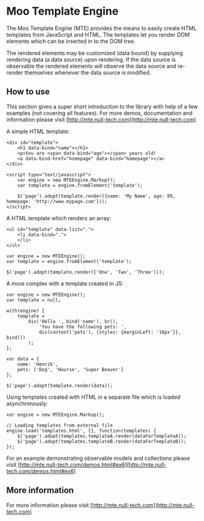 Moo Template Engine
===========

The Moo Template Engine (MTE) provides the means to easily create HTML templates from JavaScript and HTML. 
The templates let you render DOM elements which can be inserted in to the DOM tree.

The rendered elements may be customized (data bound) by supplying rendering data (a data source) upon rendering.
If the data source is observable the rendered elements will observe the data source and re-render themselves whenever 
the data source is modified.

How to use
----------

This section gives a super short introduction to the library with help of a few examples (not covering all features). For more demos, documentation and information 
please visit [http://mte.null-tech.com](http://mte.null-tech.com)

A simple HTML template:

	<div id="template">
		<h1 data-bind="name"></h1>
		<p>You are <span data-bind="age"></span> years old!
		<a data-bind-href="homepage" data-bind="homepage"></a>
	</div>

	<script type="text/javascript">
		var engine = new MTEEngine.Markup();
		var template = engine.fromElement('template');

		$('page').adopt(template.render({name: 'My Name', age: 99, homepage: 'http://www.mypage.com'}));
	</script>
	
A HTML template which renders an array:

	<ul id="template" data-list=".">
		<li data-bind=".">			
		</li>
	</ul>

	var engine = new MTEEngine();
	var template = engine.fromElement('template');

	$('page').adopt(template.render(['One', 'Two', 'Three']));
	
A more complex with a template created in JS:

	var engine = new MTEEngine();
	var template = null;
	
	with(engine) {
		template = 
			div('Hello ', bind('name'), br(),
				'You have the following pets: ',
				div(context('pets'), {styles: {marginLeft: '10px'}}, bind())
			);                      
	};
	
	var data = {            
		name: 'Henrik',
		pets: ['Dog', 'Hourse', 'Super Beaver']
	};
	
	$('page').adopt(template.render(data));
	
Using templates created with HTML in a separate file which is loaded asynchronously:
	
	var engine = new MTEEngine.Markup();
	
	// Loading templates from external file
	engine.load('templates.html', {}, function(templates) {		
		$('page').adopt(templates.templateA.render(dataForTemplateA));
		$('page').adopt(templates.templateB.render(dataForTemplateB));
	});	

For an example demonstrating observable models and collections please visit [http://mte.null-tech.com/demos.html#ex6](http://mte.null-tech.com/demos.html#ex6)	

More information
-----------------
For more information please visit [http://mte.null-tech.com](http://mte.null-tech.com)
